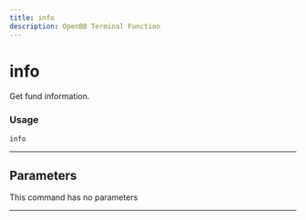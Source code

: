 ```yaml
---
title: info
description: OpenBB Terminal Function
---
```


# info

Get fund information.

### Usage

```python
info
```

---

## Parameters

This command has no parameters


---
